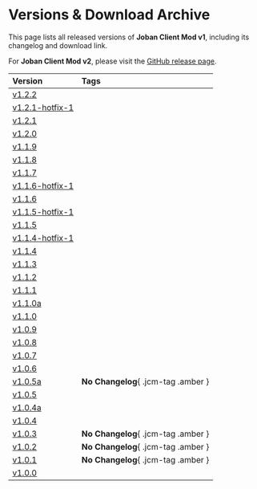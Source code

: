 # Versions & Download Archive

This page lists all released versions of **Joban Client Mod v1**, including its changelog and download link.

For **Joban Client Mod v2**, please visit the [GitHub release page](https://github.com/DistrictOfJoban/Joban-Client-Mod/releases).

| Version                               | Tags                                |
|:--------------------------------------|:------------------------------------|
| [v1.2.2](v1.2.2.md)                   |                                     |
| [v1.2.1-hotfix-1](v1.2.1-hotfix-1.md) |                                     |
| [v1.2.1](v1.2.1.md)                   |                                     |
| [v1.2.0](v1.2.0.md)                   |                                     |
| [v1.1.9](v1.1.9.md)                   |                                     |
| [v1.1.8](v1.1.8.md)                   |                                     |
| [v1.1.7](v1.1.7.md)                   |                                     |
| [v1.1.6-hotfix-1](v1.1.6-hotfix-1.md) |                                     |
| [v1.1.6](v1.1.6.md)                   |                                     |
| [v1.1.5-hotfix-1](v1.1.5-hotfix-1.md) |                                     |
| [v1.1.5](v1.1.5.md)                   |                                     |
| [v1.1.4-hotfix-1](v1.1.4-hotfix-1.md) |                                     |
| [v1.1.4](v1.1.4.md)                   |                                     |
| [v1.1.3](v1.1.3.md)                   |                                     |
| [v1.1.2](v1.1.2.md)                   |                                     |
| [v1.1.1](v1.1.1.md)                   |                                     |
| [v1.1.0a](v1.1.0a.md)                 |                                     |
| [v1.1.0](v1.1.0.md)                   |                                     |
| [v1.0.9](v1.0.9.md)                   |                                     |
| [v1.0.8](v1.0.8.md)                   |                                     |
| [v1.0.7](v1.0.7.md)                   |                                     |
| [v1.0.6](v1.0.6.md)                   |                                     |
| [v1.0.5a](v1.0.5a.md)                 | **No Changelog**{ .jcm-tag .amber } |
| [v1.0.5](v1.0.5.md)                   |                                     |
| [v1.0.4a](v1.0.4a.md)                 |                                     |
| [v1.0.4](v1.0.4.md)                   |                                     |
| [v1.0.3](v1.0.3.md)                   | **No Changelog**{ .jcm-tag .amber } |
| [v1.0.2](v1.0.2.md)                   | **No Changelog**{ .jcm-tag .amber } |
| [v1.0.1](v1.0.1.md)                   | **No Changelog**{ .jcm-tag .amber } |
| [v1.0.0](v1.0.0.md)                   |                                     |